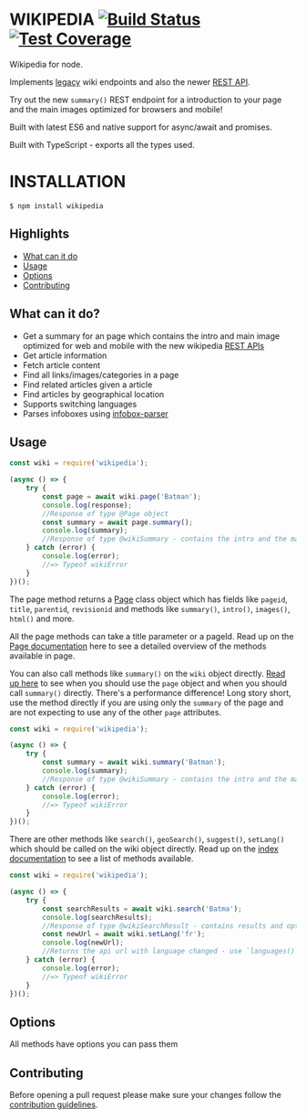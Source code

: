 # WIKIPEDIA  [![Build Status](https://travis-ci.org/dopecodez/Wikipedia.svg?branch=master)](https://travis-ci.org/dopecodez/Wikipedia) [![Test Coverage](https://api.codeclimate.com/v1/badges/a44c826dbef8c7f5ea45/test_coverage)](https://codeclimate.com/github/dopecodez/Wikipedia/test_coverage)

Wikipedia for node.

Implements [legacy](https://www.mediawiki.org/wiki/API:Main_page) wiki endpoints and also the newer 
[REST API](https://en.wikipedia.org/api/rest_v1/#/).

Try out the new `summary()` REST endpoint for a introduction to your page and the main images optimized for browsers and mobile!

Built with latest ES6 and native support for async/await and promises.

Built with TypeScript - exports all the types used.

# INSTALLATION

```
$ npm install wikipedia
```

## Highlights

- [What can it do](#what-can-it-do)
- [Usage](#Usage)
- [Options](#Options)
- [Contributing](#contributing)

## What can it do?

- Get a summary for an page which contains the intro and main image optimized for web and mobile with the new wikipedia [REST APIs](https://en.wikipedia.org/api/rest_v1/#/)
- Get article information 
- Fetch article content
- Find all links/images/categories in a page
- Find related articles given a article
- Find articles by geographical location
- Supports switching languages
- Parses infoboxes using [infobox-parser](https://github.com/dijs/infobox-parser)

## Usage

```js
const wiki = require('wikipedia');

(async () => {
	try {
		const page = await wiki.page('Batman');
		console.log(response);
		//Response of type @Page object
    	const summary = await page.summary();
    	console.log(summary);
    	//Response of type @wikiSummary - contains the intro and the main image
	} catch (error) {
		console.log(error);
		//=> Typeof wikiError
	}
})();
```
The page method returns a [Page]([2]) class object which has fields like `pageid`, `title`, `parentid`, `revisionid` and methods like `summary()`, `intro()`, `images()`, `html()` and more.

All the page methods can take a title parameter or a pageId. Read up on the [Page documentation]([2]) here to see a detailed overview of the methods available in page.

You can also call methods like `summary()` on the `wiki` object directly. [Read up here]([3]) to see when you should use the `page` object and when you should call `summary()` directly. There's a performance difference! Long story short, use the method directly if you are using only the `summary` of the page and are not expecting to use any of the other `page` attributes.

```js
const wiki = require('wikipedia');

(async () => {
	try {
		const summary = await wiki.summary('Batman');
		console.log(summary);
    	//Response of type @wikiSummary - contains the intro and the main image
	} catch (error) {
		console.log(error);
		//=> Typeof wikiError
	}
})();
```
There are other methods like `search()`, `geoSearch()`, `suggest()`, `setLang()` which should be called on the wiki object directly. Read up on the [index documentation]([4]) to see a list of methods available.

```js
const wiki = require('wikipedia');

(async () => {
	try {
		const searchResults = await wiki.search('Batma');
		console.log(searchResults);
		//Response of type @wikiSearchResult - contains results and optionally a suggestion
		const newUrl = await wiki.setLang('fr');
		console.log(newUrl);
		//Returns the api url with language changed - use `languages()` method to see a list of available langs
	} catch (error) {
		console.log(error);
		//=> Typeof wikiError
	}
})();
```

## Options

All methods have options you can pass them

## Contributing

Before opening a pull request please make sure your changes follow the
[contribution guidelines][1].

[1]: https://github.com/dopecodez/wikipedia/blob/master/CONTRIBUTING.md
[2]: https://github.com/dopecodez/wikipedia/blob/master/docs/classes/_page_.page.html
